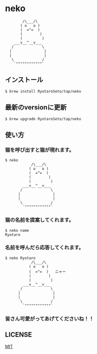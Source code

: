 # neko
```
        /\___/\
       ( o   o )
       (  =^=  )
       (        )
       (         )
    ___v__^__v___
   /             \
  |               |
  |               |
   \             /
    `""""""""""""`
```


## インストール
```
$ brew install RyotaroSeto/tap/neko
```

## 最新のversionに更新
```
$ brew upgrade RyotaroSeto/tap/neko
```

## 使い方
### 猫を呼び出すと猫が現れます。
```
$ neko
            /\___/\
           ( o   o )
           (  =^=  )
           (        )
           (         )
        ___v__^__v___
       /             \
      |               |
      |               |
       \             /
        `""""""""""""`
```

### 猫の名前を提案してくれます。
```
$ neko name
Ryotaro
```

### 名前を呼んだら応答してくれます。
```
$ neko Ryotaro
            /\___/\
           ( o   o )
           (  =^=  )   ニャー
           (        )
           (         )
        ___v__^__v___
       /             \
      |               |
      |               |
       \             /
        `""""""""""""`
```

### 皆さん可愛がってあげてくださいね！！
## LICENSE
[MIT](./LICENSE)
